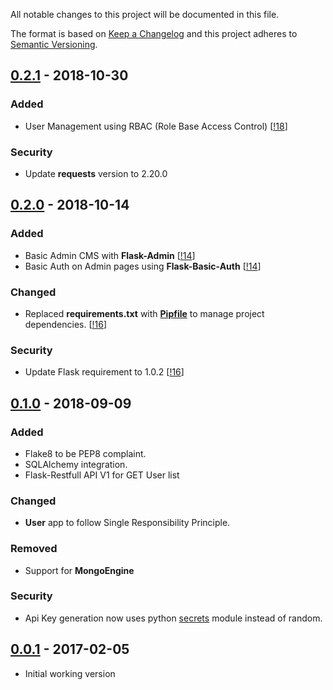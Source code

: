 All notable changes to this project will be documented in this file.

The format is based on [Keep a Changelog](http://keepachangelog.com/en/1.0.0/)
and this project adheres to [Semantic Versioning](http://semver.org/spec/v2.0.0.html).


## [0.2.1](https://github.com/andreffs18/flask-template-project/releases/tag/v0.2.1) - 2018-10-30

### Added
* User Management using RBAC (Role Base Access Control) [[!18](https://github.com/andreffs18/flask-template-project/pull/18)]

### Security
* Update **requests** version to 2.20.0 


## [0.2.0](https://github.com/andreffs18/flask-template-project/releases/tag/v0.2.0) - 2018-10-14

### Added
* Basic Admin CMS with **Flask-Admin** [[!14](https://github.com/andreffs18/flask-template-project/pull/14)]
* Basic Auth on Admin pages using **Flask-Basic-Auth** [[!14](https://github.com/andreffs18/flask-template-project/pull/14)]

### Changed
* Replaced **requirements.txt** with **[Pipfile](https://pipenv.readthedocs.io)** to manage project dependencies. [[!16](https://github.com/andreffs18/flask-template-project/pull/16)]

### Security
* Update Flask requirement to 1.0.2 [[!16](https://github.com/andreffs18/flask-template-project/pull/16)]

## [0.1.0](https://github.com/andreffs18/flask-template-project/releases/tag/v0.1.0) - 2018-09-09

### Added
* Flake8 to be PEP8 complaint.  
* SQLAlchemy integration.
* Flask-Restfull API V1 for GET User list

### Changed
* **User** app to follow Single Responsibility Principle.

### Removed
* Support for **MongoEngine**

### Security

* Api Key generation now uses python [secrets](https://docs.python.org/3/library/secrets.html) module instead of random.

## [0.0.1](https://github.com/andreffs18/flask-template-project/releases/tag/v0.0.1) - 2017-02-05

* Initial working version


<!--
### Added for new features.
### Changed for changes in existing functionality.
### Deprecated for soon-to-be removed features.
### Removed for now removed features.
### Fixed for any bug fixes.
### Security in case of vulnerabilities.
-->
